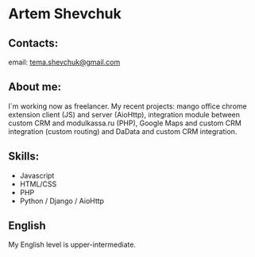 # Artem Shevchuk #
## Contacts: ##
email: tema.shevchuk@gmail.com
## About me: ##
I`m working now as freelancer. My recent projects: mango office chrome extension client (JS) and server (AioHttp), integration module between custom CRM and modulkassa.ru (PHP), Google Maps and custom CRM integration (custom routing) and DaData and custom CRM integration.
## Skills: ##
- Javascript
- HTML/CSS
- PHP
- Python / Django / AioHttp
## English ##
My English level is upper-intermediate.